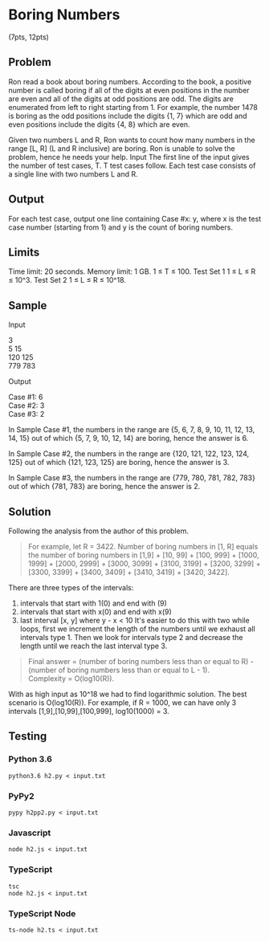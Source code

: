 # Boring Numbers
(7pts, 12pts)

## Problem

Ron read a book about boring numbers. According to the book, a positive number is called boring if all of the digits at even positions in the number are even and all of the digits at odd positions are odd. The digits are enumerated from left to right starting from 1. For example, the number 1478 is boring as the odd positions include the digits {1, 7} which are odd and even positions include the digits {4, 8} which are even.

Given two numbers L and R, Ron wants to count how many numbers in the range [L, R] (L and R inclusive) are boring. Ron is unable to solve the problem, hence he needs your help.
Input
The first line of the input gives the number of test cases, T. T test cases follow. Each test case consists of a single line with two numbers L and R.

## Output

For each test case, output one line containing Case #x: y, where x is the test case number (starting from 1) and y is the count of boring numbers.

## Limits

Time limit: 20 seconds.
Memory limit: 1 GB.
1 ≤ T ≤ 100.
Test Set 1
1 ≤ L ≤ R ≤ 10^3.
Test Set 2
1 ≤ L ≤ R ≤ 10^18.

## Sample

Input

3  
5 15  
120 125  
779 783  

Output

Case #1: 6  
Case #2: 3  
Case #3: 2  

  
In Sample Case #1, the numbers in the range are {5, 6, 7, 8, 9, 10, 11, 12, 13, 14, 15} out of which {5, 7, 9, 10, 12, 14} are boring, hence the answer is 6.

In Sample Case #2, the numbers in the range are {120, 121, 122, 123, 124, 125} out of which {121, 123, 125} are boring, hence the answer is 3.

In Sample Case #3, the numbers in the range are {779, 780, 781, 782, 783} out of which {781, 783} are boring, hence the answer is 2.

## Solution

Following the analysis from the author of this problem.

> For example, let R = 3422. Number of boring numbers in [1, R] equals the number of boring numbers in [1,9] + [10, 99] + [100, 999] + [1000, 1999] + [2000, 2999] + [3000, 3099] + [3100, 3199] + [3200, 3299] + [3300, 3399] + [3400, 3409] + [3410, 3419] + [3420, 3422].

There are three types of the intervals:
1. intervals that start with 1(0) and end with (9)
2. intervals that start with x(0) and end with x(9)
3. last interval [x, y] where y - x < 10
It's easier to do this with two while loops, first we increment the length of the numbers until we exhaust all intervals type 1. Then we look for intervals type 2 and decrease the length until we reach the last interval type 3.

> Final answer = (number of boring numbers less than or equal to R) - (number of boring numbers less than or equal to L - 1).  
Complexity = O(log10(R)).

With as high input as 10^18 we had to find logarithmic solution. The best scenario is O(log10(R)). For example, if R = 1000, we can have only 3 intervals [1,9],[10,99],[100,999], log10(1000) = 3.

## Testing  

### Python 3.6
```
python3.6 h2.py < input.txt
```

### PyPy2
```
pypy h2pp2.py < input.txt
```

### Javascript
```
node h2.js < input.txt
```

### TypeScript

```
tsc
node h2.js < input.txt
```

### TypeScript Node
```
ts-node h2.ts < input.txt
```